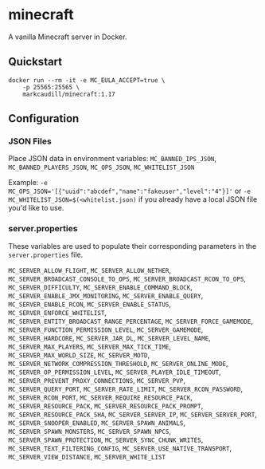 # minecraft #

A vanilla Minecraft server in Docker.

## Quickstart ##

```shell
docker run --rm -it -e MC_EULA_ACCEPT=true \
    -p 25565:25565 \
    markcaudill/minecraft:1.17
```

## Configuration ##

### JSON Files ##

Place JSON data in environment variables: `MC_BANNED_IPS_JSON`, `MC_BANNED_PLAYERS_JSON`, `MC_OPS_JSON`, `MC_WHITELIST_JSON`

Example: `-e MC_OPS_JSON='[{"uuid":"abcdef","name":"fakeuser","level":"4"}]'` or `-e MC_WHITELIST_JSON=$(<whitelist.json)` if you already have a local JSON file you'd like to use.

### server.properties ##

These variables are used to populate their corresponding parameters in the `server.properties` file.

`MC_SERVER_ALLOW_FLIGHT`, `MC_SERVER_ALLOW_NETHER`, `MC_SERVER_BROADCAST_CONSOLE_TO_OPS`, `MC_SERVER_BROADCAST_RCON_TO_OPS`, `MC_SERVER_DIFFICULTY`, `MC_SERVER_ENABLE_COMMAND_BLOCK`, `MC_SERVER_ENABLE_JMX_MONITORING`, `MC_SERVER_ENABLE_QUERY`, `MC_SERVER_ENABLE_RCON`, `MC_SERVER_ENABLE_STATUS`, `MC_SERVER_ENFORCE_WHITELIST`, `MC_SERVER_ENTITY_BROADCAST_RANGE_PERCENTAGE`, `MC_SERVER_FORCE_GAMEMODE`, `MC_SERVER_FUNCTION_PERMISSION_LEVEL`, `MC_SERVER_GAMEMODE`, `MC_SERVER_HARDCORE`, `MC_SERVER_JAR_DL`, `MC_SERVER_LEVEL_NAME`, `MC_SERVER_MAX_PLAYERS`, `MC_SERVER_MAX_TICK_TIME`, `MC_SERVER_MAX_WORLD_SIZE`, `MC_SERVER_MOTD`, `MC_SERVER_NETWORK_COMPRESSION_THRESHOLD`, `MC_SERVER_ONLINE_MODE`, `MC_SERVER_OP_PERMISSION_LEVEL`, `MC_SERVER_PLAYER_IDLE_TIMEOUT`, `MC_SERVER_PREVENT_PROXY_CONNECTIONS`, `MC_SERVER_PVP`, `MC_SERVER_QUERY_PORT`, `MC_SERVER_RATE_LIMIT`, `MC_SERVER_RCON_PASSWORD`, `MC_SERVER_RCON_PORT`, `MC_SERVER_REQUIRE_RESOURCE_PACK`, `MC_SERVER_RESOURCE_PACK`, `MC_SERVER_RESOURCE_PACK_PROMPT`, `MC_SERVER_RESOURCE_PACK_SHA`, `MC_SERVER_SERVER_IP`, `MC_SERVER_SERVER_PORT`, `MC_SERVER_SNOOPER_ENABLED`, `MC_SERVER_SPAWN_ANIMALS`, `MC_SERVER_SPAWN_MONSTERS`, `MC_SERVER_SPAWN_NPCS`, `MC_SERVER_SPAWN_PROTECTION`, `MC_SERVER_SYNC_CHUNK_WRITES`, `MC_SERVER_TEXT_FILTERING_CONFIG`, `MC_SERVER_USE_NATIVE_TRANSPORT`, `MC_SERVER_VIEW_DISTANCE`, `MC_SERVER_WHITE_LIST`
